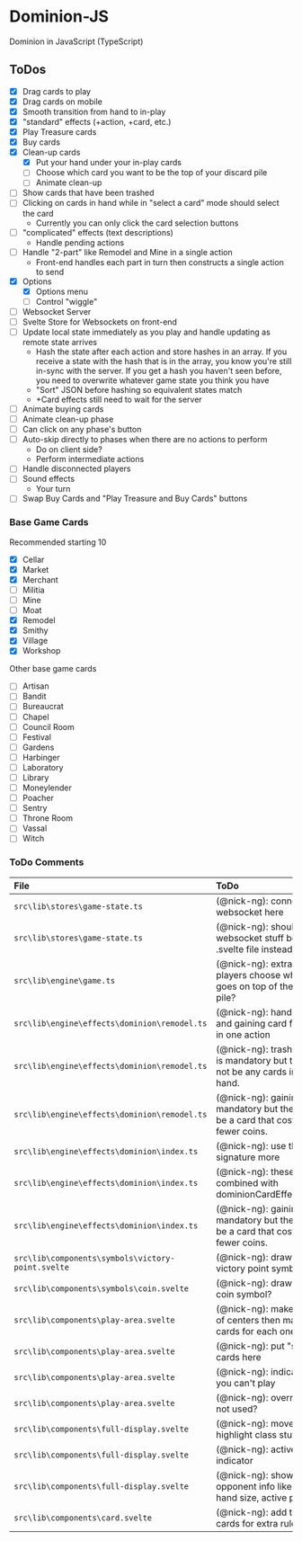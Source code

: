 # Dominion-JS
Dominion in JavaScript (TypeScript)

## ToDos

- [x] Drag cards to play
- [x] Drag cards on mobile
- [x] Smooth transition from hand to in-play
- [x] "standard" effects (+action, +card, etc.)
- [x] Play Treasure cards
- [x] Buy cards
- [x] Clean-up cards
   - [x] Put your hand under your in-play cards
   - [ ] Choose which card you want to be the top of your discard pile
   - [ ] Animate clean-up
- [ ] Show cards that have been trashed
- [ ] Clicking on cards in hand while in "select a card" mode should select the card
   - Currently you can only click the card selection buttons
- [ ] "complicated" effects (text descriptions)
   - Handle pending actions
- [ ] Handle "2-part" like Remodel and Mine in a single action
   - Front-end handles each part in turn then constructs a single action to send
- [x] Options
   - [x] Options menu
   - [ ] Control "wiggle"
- [ ] Websocket Server
- [ ] Svelte Store for Websockets on front-end
- [ ] Update local state immediately as you play and handle updating as remote state arrives
   - Hash the state after each action and store hashes in an array. If you receive a state with the hash that is in the array, you know you're still in-sync with the server. If you get a hash you haven't seen before, you need to overwrite whatever game state you think you have
   - "Sort" JSON before hashing so equivalent states match
   - +Card effects still need to wait for the server
- [ ] Animate buying cards
- [ ] Animate clean-up phase
- [ ] Can click on any phase's button
- [ ] Auto-skip directly to phases when there are no actions to perform
   - Do on client side?
   - Perform intermediate actions
- [ ] Handle disconnected players
- [ ] Sound effects
   - Your turn
- [ ] Swap Buy Cards and "Play Treasure and Buy Cards" buttons

### Base Game Cards

Recommended starting 10

- [x] Cellar
- [x] Market
- [x] Merchant
- [ ] Militia
- [ ] Mine
- [ ] Moat
- [x] Remodel
- [x] Smithy
- [x] Village
- [x] Workshop

Other base game cards

- [ ] Artisan
- [ ] Bandit
- [ ] Bureaucrat
- [ ] Chapel
- [ ] Council Room
- [ ] Festival
- [ ] Gardens
- [ ] Harbinger
- [ ] Laboratory
- [ ] Library
- [ ] Moneylender
- [ ] Poacher
- [ ] Sentry
- [ ] Throne Room
- [ ] Vassal
- [ ] Witch

### ToDo Comments

File | ToDo
:- | :-
`src\lib\stores\game-state.ts` | (@nick-ng): connect to websocket here
`src\lib\stores\game-state.ts` | (@nick-ng): should websocket stuff be in a .svelte file instead?
`src\lib\engine\game.ts` | (@nick-ng): extra step to let players choose which card goes on top of their discard pile?
`src\lib\engine\effects\dominion\remodel.ts` | (@nick-ng): handle trashing and gaining card for remodel in one action
`src\lib\engine\effects\dominion\remodel.ts` | (@nick-ng): trashing a card is mandatory but there may not be any cards in your hand.
`src\lib\engine\effects\dominion\remodel.ts` | (@nick-ng): gaining a card is mandatory but there may not be a card that costs 4 or fewer coins.
`src\lib\engine\effects\dominion\index.ts` | (@nick-ng): use this return signature more
`src\lib\engine\effects\dominion\index.ts` | (@nick-ng): these can be combined with dominionCardEffectFunctions
`src\lib\engine\effects\dominion\index.ts` | (@nick-ng): gaining a card is mandatory but there may not be a card that costs 4 or fewer coins.
`src\lib\components\symbols\victory-point.svelte` | (@nick-ng): draw your own victory point symbol? 
`src\lib\components\symbols\coin.svelte` | (@nick-ng): draw your own coin symbol? 
`src\lib\components\play-area.svelte` | (@nick-ng): make an array of centers then make discard cards for each one
`src\lib\components\play-area.svelte` | (@nick-ng): put "set-aside" cards here 
`src\lib\components\play-area.svelte` | (@nick-ng): indicate cards you can't play 
`src\lib\components\play-area.svelte` | (@nick-ng): overrideBlocker not used? 
`src\lib\components\full-display.svelte` | (@nick-ng): move button highlight class stuff here
`src\lib\components\full-display.svelte` | (@nick-ng): active player indicator
`src\lib\components\full-display.svelte` | (@nick-ng): show various opponent info like deck size, hand size, active player, etc. 
`src\lib\components\card.svelte` | (@nick-ng): add tooltip to cards for extra rules
